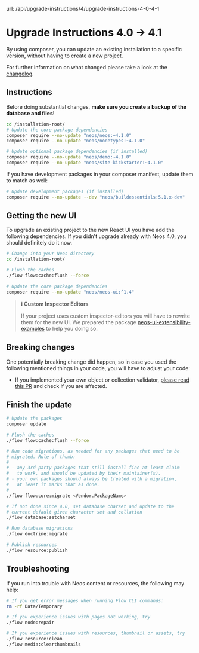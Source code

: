 url: /api/upgrade-instructions/4/upgrade-instructions-4-0-4-1
# Upgrade Instructions 4.0 → 4.1

By using composer, you can update an existing installation to a specific version, without having to create a new project.

For further information on what changed please take a look at the [changelog](https://neos.readthedocs.io/en/4.1/Appendixes/ChangeLogs/411.html).

## Instructions

Before doing substantial changes, **make sure you create a backup of the database and files**!

```bash
cd /installation-root/
# Update the core package dependencies
composer require --no-update "neos/neos:~4.1.0"
composer require --no-update "neos/nodetypes:~4.1.0"

# Update optional package dependencies (if installed)
composer require --no-update "neos/demo:~4.1.0"
composer require --no-update "neos/site-kickstarter:~4.1.0"
```

If you have development packages in your composer manifest, update them to match as well:

```bash
# Update development packages (if installed)
composer require --no-update --dev "neos/buildessentials:5.1.x-dev"
```

## Getting the new UI 

To upgrade an existing project to the new React UI you have add the following dependencies. If you didn't upgrade already with Neos 4.0, you should definitely do it now.

```bash
# Change into your Neos directory
cd /installation-root/

# Flush the caches 
./flow flow:cache:flush --force

# Update the core package dependencies
composer require --no-update "neos/neos-ui:^1.4"
```

> **ℹ️ Custom Inspector Editors**
> 
> If your project uses custom inspector-editors you will have to rewrite them for the new UI. We prepared the package [neos-ui-extensibility-examples](https://github.com/neos/neos-ui-extensibility-examples) to help you doing so.

## Breaking changes

One potentially breaking change did happen, so in case you used the following mentioned things in your code, you will have to adjust your code:

*   If you implemented your own object or collection validator, [please read this PR](https://github.com/neos/flow-development-collection/pull/1369) and check if you are affected.

## Finish the update

```bash
# Update the packages
composer update

# Flush the caches
./flow flow:cache:flush --force

# Run code migrations, as needed for any packages that need to be
# migrated. Rule of thumb:
#
# - any 3rd party packages that still install fine at least claim
#   to work, and should be updated by their maintainer(s).
# - your own packages should always be treated with a migration,
#   at least it marks that as done.
#
./flow flow:core:migrate <Vendor.PackageName>

# If not done since 4.0, set database charset and update to the
# current default given character set and collation
./flow database:setcharset

# Run database migrations
./flow doctrine:migrate

# Publish resources
./flow resource:publish
```

## Troubleshooting

If you run into trouble with Neos content or resources, the following may help: 

```bash
# If you get error messages when running Flow CLI commands:
rm -rf Data/Temporary

# If you experience issues with pages not working, try 
./flow node:repair

# If you experience issues with resources, thumbnail or assets, try
./flow resource:clean
./flow media:clearthumbnails
```